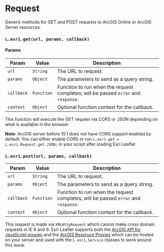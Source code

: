 # Request

Generic methods for GET and POST requests to ArcGIS Online or ArcGIS Server resources.

### `L.esri.get(url, params, callback)`

#### Params

| Param | Value | Description |
| --- | --- | --- | 
| `url` | `String`| The URL to request. |
| `params` | `Object` | The parameters to send as a query string. |
| `callback` | `Function` | Function to run when the request completes, will be passed `error` and `response`. |
| `context` | `Object` | Optional function context for the callback. |

This function will execute the GET request via CORS or JSON depending on what is available in the browser.

**Note**: ArcGIS server before 10.1 does not have CORS support enabled by default. You can either enable CORS or run `L.esri.get = L.esri.Request.get.JSON;` in your script after loading Esri Leaflet

### `L.esri.post(url, params, callback)`

| Param | Value | Description |
| --- | --- | --- | 
| `url` | `String`| The URL to request. |
| `params` | `Object` | The parameters to send as a query string. |
| `callback` | `Function` | Function to run when the request completes, will be passed `error` and `response`. |
| `context` | `Object` | Optional function context for the callback. |

This request is made via `XMLHttpRequest` which cannot make cross domain requests in IE 8 and 9. Esri Leaflet supports both the [ArcGIS API for JavaScript proxies](https://developers.arcgis.com/javascript/jshelp/ags_proxy.html) and the [ArcGIS Resoruce Proxies](https://github.com/Esri/resource-proxy) which can be hosted on your server and used with the `L.esri.Service` classes to work around this issue.